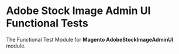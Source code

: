 # Adobe Stock Image Admin UI Functional Tests

The Functional Test Module for **Magento AdobeStockImageAdminUI** module.
